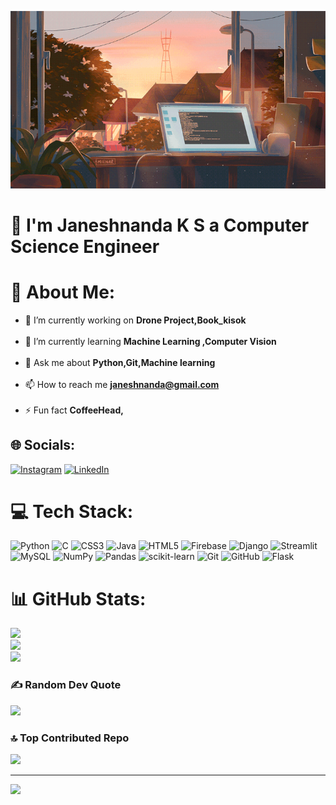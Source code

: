<p align="center">
  <img src="happy.gif" alt="animated" />
</p>

# 👋 I'm Janeshnanda K S a Computer Science Engineer

# 💫 About Me:
- 🔭 I’m currently working on **Drone Project,Book_kisok**<br><br>
- 🌱 I’m currently learning **Machine Learning ,Computer Vision**<br><br>
- 💬 Ask me about **Python,Git,Machine learning**<br><br>
- 📫 How to reach me **janeshnanda@gmail.com**<br><br>
- ⚡ Fun fact **CoffeeHead,**


## 🌐 Socials:
[![Instagram](https://img.shields.io/badge/Instagram-%23E4405F.svg?logo=Instagram&logoColor=white)](https://instagram.com/janesh2005) [![LinkedIn](https://img.shields.io/badge/LinkedIn-%230077B5.svg?logo=linkedin&logoColor=white)](https://linkedin.com/in/janeshnandaks) 

# 💻 Tech Stack:
![Python](https://img.shields.io/badge/python-3670A0?style=for-the-badge&logo=python&logoColor=ffdd54) ![C](https://img.shields.io/badge/c-%2300599C.svg?style=for-the-badge&logo=c&logoColor=white) ![CSS3](https://img.shields.io/badge/css3-%231572B6.svg?style=for-the-badge&logo=css3&logoColor=white) ![Java](https://img.shields.io/badge/java-%23ED8B00.svg?style=for-the-badge&logo=openjdk&logoColor=white) ![HTML5](https://img.shields.io/badge/html5-%23E34F26.svg?style=for-the-badge&logo=html5&logoColor=white) ![Firebase](https://img.shields.io/badge/firebase-%23039BE5.svg?style=for-the-badge&logo=firebase) ![Django](https://img.shields.io/badge/django-%23092E20.svg?style=for-the-badge&logo=django&logoColor=white) ![Streamlit](https://img.shields.io/badge/Streamlit-%23FE4B4B.svg?style=for-the-badge&logo=streamlit&logoColor=white) ![MySQL](https://img.shields.io/badge/mysql-4479A1.svg?style=for-the-badge&logo=mysql&logoColor=white) ![NumPy](https://img.shields.io/badge/numpy-%23013243.svg?style=for-the-badge&logo=numpy&logoColor=white) ![Pandas](https://img.shields.io/badge/pandas-%23150458.svg?style=for-the-badge&logo=pandas&logoColor=white) ![scikit-learn](https://img.shields.io/badge/scikit--learn-%23F7931E.svg?style=for-the-badge&logo=scikit-learn&logoColor=white) ![Git](https://img.shields.io/badge/git-%23F05033.svg?style=for-the-badge&logo=git&logoColor=white) ![GitHub](https://img.shields.io/badge/github-%23121011.svg?style=for-the-badge&logo=github&logoColor=white) ![Flask](https://img.shields.io/badge/flask-%23000.svg?style=for-the-badge&logo=flask&logoColor=white)
# 📊 GitHub Stats:
![](https://github-readme-stats.vercel.app/api?username=janeshnanda2005&theme=dark&hide_border=true&include_all_commits=true&count_private=true)<br/>
![](https://github-readme-streak-stats.herokuapp.com/?user=janeshnanda2005&theme=dark&hide_border=true)<br/>
![](https://github-readme-stats.vercel.app/api/top-langs/?username=janeshnanda2005&theme=dark&hide_border=true&include_all_commits=true&count_private=true&layout=compact)

### ✍️ Random Dev Quote
![](https://quotes-github-readme.vercel.app/api?type=horizontal&theme=radical)

### 🔝 Top Contributed Repo
![](https://github-contributor-stats.vercel.app/api?username=janeshnanda2005&limit=5&theme=tokyonight&combine_all_yearly_contributions=true)

---
[![](https://visitcount.itsvg.in/api?id=janeshnanda2005&icon=0&color=0)](https://visitcount.itsvg.in)

<!-- Proudly created with GPRM ( https://gprm.itsvg.in ) -->
